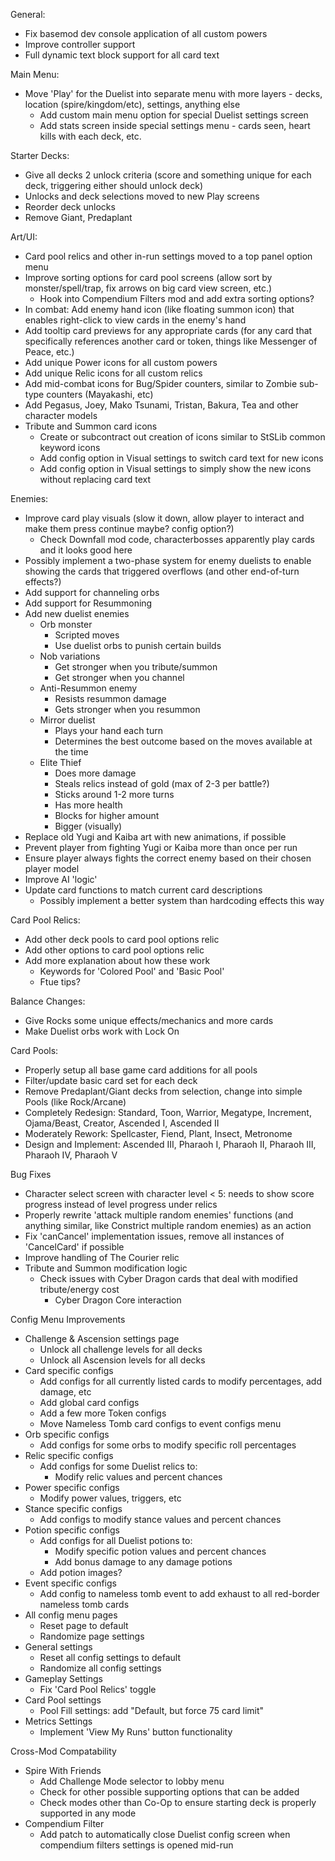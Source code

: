 General:
- Fix basemod dev console application of all custom powers
- Improve controller support
- Full dynamic text block support for all card text

Main Menu:
- Move 'Play' for the Duelist into separate menu with more layers - decks, location (spire/kingdom/etc), settings, anything else
	- Add custom main menu option for special Duelist settings screen
	- Add stats screen inside special settings menu - cards seen, heart kills with each deck, etc.

Starter Decks:
- Give all decks 2 unlock criteria (score and something unique for each deck, triggering either should unlock deck)
- Unlocks and deck selections moved to new Play screens
- Reorder deck unlocks
- Remove Giant, Predaplant

Art/UI:
- Card pool relics and other in-run settings moved to a top panel option menu
- Improve sorting options for card pool screens (allow sort by monster/spell/trap, fix arrows on big card view screen, etc.)
    - Hook into Compendium Filters mod and add extra sorting options?
- In combat: Add enemy hand icon (like floating summon icon) that enables right-click to view cards in the enemy's hand
- Add tooltip card previews for any appropriate cards (for any card that specifically references another card or token, things like Messenger of Peace, etc.)
- Add unique Power icons for all custom powers
- Add unique Relic icons for all custom relics
- Add mid-combat icons for Bug/Spider counters, similar to Zombie sub-type counters (Mayakashi, etc)
- Add Pegasus, Joey, Mako Tsunami, Tristan, Bakura, Tea and other character models
- Tribute and Summon card icons
	- Create or subcontract out creation of icons similar to StSLib common keyword icons
	- Add config option in Visual settings to switch card text for new icons
	- Add config option in Visual settings to simply show the new icons without replacing card text

Enemies:
- Improve card play visuals (slow it down, allow player to interact and make them press continue maybe? config option?)
    - Check Downfall mod code, characterbosses apparently play cards and it looks good here
- Possibly implement a two-phase system for enemy duelists to enable showing the cards that triggered overflows (and other end-of-turn effects?)
- Add support for channeling orbs
- Add support for Resummoning
- Add new duelist enemies
    - Orb monster
        - Scripted moves
        - Use duelist orbs to punish certain builds
    - Nob variations
        - Get stronger when you tribute/summon
        - Get stronger when you channel
    - Anti-Resummon enemy
        - Resists resummon damage
        - Gets stronger when you resummon
    - Mirror duelist
        - Plays your hand each turn
        - Determines the best outcome based on the moves available at the time
    - Elite Thief
        - Does more damage
        - Steals relics instead of gold (max of 2-3 per battle?)
        - Sticks around 1-2 more turns
        - Has more health
        - Blocks for higher amount
        - Bigger (visually)
- Replace old Yugi and Kaiba art with new animations, if possible
- Prevent player from fighting Yugi or Kaiba more than once per run
- Ensure player always fights the correct enemy based on their chosen player model
- Improve AI 'logic'
- Update card functions to match current card descriptions
    - Possibly implement a better system than hardcoding effects this way

Card Pool Relics:
- Add other deck pools to card pool options relic
- Add other options to card pool options relic
- Add more explanation about how these work
	- Keywords for 'Colored Pool' and 'Basic Pool'
	- Ftue tips?

Balance Changes:
- Give Rocks some unique effects/mechanics and more cards
- Make Duelist orbs work with Lock On

Card Pools:
- Properly setup all base game card additions for all pools
- Filter/update basic card set for each deck
- Remove Predaplant/Giant decks from selection, change into simple Pools (like Rock/Arcane)
- Completely Redesign: Standard, Toon, Warrior, Megatype, Increment, Ojama/Beast, Creator, Ascended I, Ascended II
- Moderately Rework: Spellcaster, Fiend, Plant, Insect, Metronome
- Design and Implement: Ascended III, Pharaoh I, Pharaoh II, Pharaoh III, Pharaoh IV, Pharaoh V

Bug Fixes
- Character select screen with character level < 5: needs to show score progress instead of level progress under relics
- Properly rewrite 'attack multiple random enemies' functions (and anything similar, like Constrict multiple random enemies) as an action
- Fix 'canCancel' implementation issues, remove all instances of 'CancelCard' if possible
- Improve handling of The Courier relic
- Tribute and Summon modification logic
	- Check issues with Cyber Dragon cards that deal with modified tribute/energy cost
		- Cyber Dragon Core interaction

Config Menu Improvements
- Challenge & Ascension settings page
    - Unlock all challenge levels for all decks
    - Unlock all Ascension levels for all decks
- Card specific configs
    - Add configs for all currently listed cards to modify percentages, add damage, etc
    - Add global card configs
    - Add a few more Token configs
    - Move Nameless Tomb card configs to event configs menu
- Orb specific configs
    - Add configs for some orbs to modify specific roll percentages
- Relic specific configs
    - Add configs for some Duelist relics to:
        - Modify relic values and percent chances
- Power specific configs
  - Modify power values, triggers, etc
- Stance specific configs
    - Add configs to modify stance values and percent chances
- Potion specific configs
    - Add configs for all Duelist potions to:
        - Modify specific potion values and percent chances
        - Add bonus damage to any damage potions
    - Add potion images?
- Event specific configs
  - Add config to nameless tomb event to add exhaust to all red-border nameless tomb cards
- All config menu pages
	- Reset page to default
	- Randomize page settings
- General settings
	- Reset all config settings to default
	- Randomize all config settings
- Gameplay Settings
	- Fix 'Card Pool Relics' toggle
- Card Pool settings
	- Pool Fill settings: add "Default, but force 75 card limit"
- Metrics Settings
  - Implement 'View My Runs' button functionality

Cross-Mod Compatability
- Spire With Friends
    - Add Challenge Mode selector to lobby menu
    - Check for other possible supporting options that can be added
    - Check modes other than Co-Op to ensure starting deck is properly supported in any mode
- Compendium Filter
  - Add patch to automatically close Duelist config screen when compendium filters settings is opened mid-run
